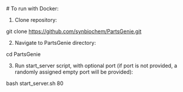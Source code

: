 # To run with Docker:

1. Clone repository:

git clone https://github.com/synbiochem/PartsGenie.git

2. Navigate to PartsGenie directory:

cd PartsGenie

3. Run start_server script, with optional port (if port is not provided, a randomly assigned empty port will be provided):

bash start_server.sh 80